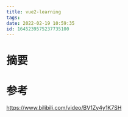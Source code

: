 ```yaml
---
title: vue2-learning
tags: 
date: 2022-02-19 10:59:35
id: 1645239575237735100
---
```

# 摘要

# 参考

https://www.bilibili.com/video/BV1Zy4y1K7SH
